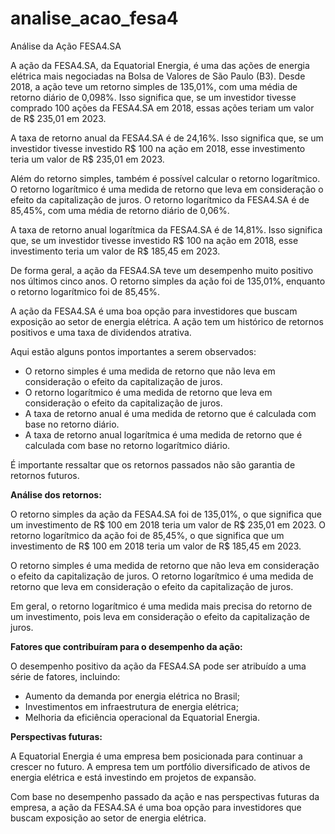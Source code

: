 # analise_acao_fesa4
Análise da Ação FESA4.SA

A ação da FESA4.SA, da Equatorial Energia, é uma das ações de energia elétrica mais negociadas na Bolsa de Valores de São Paulo (B3). Desde 2018, a ação teve um retorno simples de 135,01%, com uma média de retorno diário de 0,098%. Isso significa que, se um investidor tivesse comprado 100 ações da FESA4.SA em 2018, essas ações teriam um valor de R$ 235,01 em 2023.

A taxa de retorno anual da FESA4.SA é de 24,16%. Isso significa que, se um investidor tivesse investido R$ 100 na ação em 2018, esse investimento teria um valor de R$ 235,01 em 2023.

Além do retorno simples, também é possível calcular o retorno logarítmico. O retorno logarítmico é uma medida de retorno que leva em consideração o efeito da capitalização de juros. O retorno logarítmico da FESA4.SA é de 85,45%, com uma média de retorno diário de 0,06%.

A taxa de retorno anual logarítmica da FESA4.SA é de 14,81%. Isso significa que, se um investidor tivesse investido R$ 100 na ação em 2018, esse investimento teria um valor de R$ 185,45 em 2023.

De forma geral, a ação da FESA4.SA teve um desempenho muito positivo nos últimos cinco anos. O retorno simples da ação foi de 135,01%, enquanto o retorno logarítmico foi de 85,45%.

A ação da FESA4.SA é uma boa opção para investidores que buscam exposição ao setor de energia elétrica. A ação tem um histórico de retornos positivos e uma taxa de dividendos atrativa.

Aqui estão alguns pontos importantes a serem observados:

* O retorno simples é uma medida de retorno que não leva em consideração o efeito da capitalização de juros.
* O retorno logarítmico é uma medida de retorno que leva em consideração o efeito da capitalização de juros.
* A taxa de retorno anual é uma medida de retorno que é calculada com base no retorno diário.
* A taxa de retorno anual logarítmica é uma medida de retorno que é calculada com base no retorno logarítmico diário.

É importante ressaltar que os retornos passados não são garantia de retornos futuros.

**Análise dos retornos:**

O retorno simples da ação da FESA4.SA foi de 135,01%, o que significa que um investimento de R$ 100 em 2018 teria um valor de R$ 235,01 em 2023. O retorno logarítmico da ação foi de 85,45%, o que significa que um investimento de R$ 100 em 2018 teria um valor de R$ 185,45 em 2023.

O retorno simples é uma medida de retorno que não leva em consideração o efeito da capitalização de juros. O retorno logarítmico é uma medida de retorno que leva em consideração o efeito da capitalização de juros.

Em geral, o retorno logarítmico é uma medida mais precisa do retorno de um investimento, pois leva em consideração o efeito da capitalização de juros.

**Fatores que contribuíram para o desempenho da ação:**

O desempenho positivo da ação da FESA4.SA pode ser atribuído a uma série de fatores, incluindo:

* Aumento da demanda por energia elétrica no Brasil;
* Investimentos em infraestrutura de energia elétrica;
* Melhoria da eficiência operacional da Equatorial Energia.

**Perspectivas futuras:**

A Equatorial Energia é uma empresa bem posicionada para continuar a crescer no futuro. A empresa tem um portfólio diversificado de ativos de energia elétrica e está investindo em projetos de expansão.

Com base no desempenho passado da ação e nas perspectivas futuras da empresa, a ação da FESA4.SA é uma boa opção para investidores que buscam exposição ao setor de energia elétrica.
